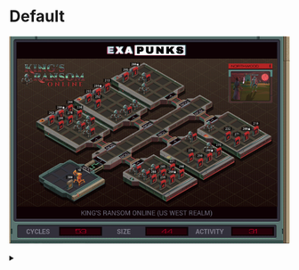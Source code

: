 # Default
![](default.gif)

<details><summary></summary>
<p>

XA

```
GRAB 300

NOTE CLEANER
LINK 800

@REP 6
COPY @{800,1} X
REPL KILLER
@END

COPY F X
WIPE

COPY 800 T
@REP 5
REPL CHEATER
ADDI T 1 T
@END

MARK CHEATER
LINK T
COPY 200 T

MARK REPLACER
GRAB T

NOTE OVERWRITE
SEEK 2
COPY X F
MARK SUBIDS
COPY F T
REPL REPLACER
JUMP SUBIDS

MARK KILLER
LINK X
MARK KILL
@REP 3
KILL
@END
```

</p>
</details>
